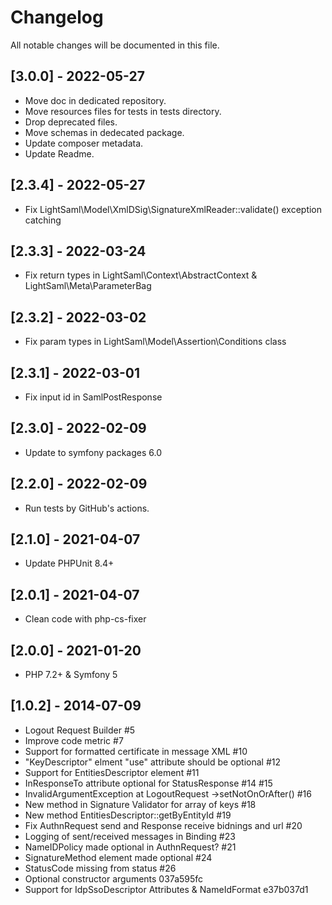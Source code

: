 # Changelog

All notable changes will be documented in this file.

## [3.0.0] - 2022-05-27
+ Move doc in dedicated repository.
+ Move resources files for tests in tests directory.
+ Drop deprecated files.
+ Move schemas in dedecated package.
+ Update composer metadata.
+ Update Readme.

## [2.3.4] - 2022-05-27
+ Fix LightSaml\Model\XmlDSig\SignatureXmlReader::validate() exception catching

## [2.3.3] - 2022-03-24
+ Fix return types in LightSaml\Context\AbstractContext & LightSaml\Meta\ParameterBag

## [2.3.2] - 2022-03-02
+ Fix param types in LightSaml\Model\Assertion\Conditions class

## [2.3.1] - 2022-03-01
+ Fix input id in SamlPostResponse

## [2.3.0] - 2022-02-09
+ Update to symfony packages 6.0

## [2.2.0] - 2022-02-09
+ Run tests by GitHub's actions.

## [2.1.0] - 2021-04-07
+ Update PHPUnit 8.4+

## [2.0.1] - 2021-04-07
+ Clean code with php-cs-fixer

## [2.0.0] - 2021-01-20
+ PHP 7.2+ & Symfony 5

## [1.0.2] - 2014-07-09
+ Logout Request Builder #5
+ Improve code metric #7
+ Support for formatted certificate in message XML #10
+ "KeyDescriptor" elment "use" attribute should be optional #12
+ Support for EntitiesDescriptor element #11
+ InResponseTo attribute optional for StatusResponse #14 #15
+ InvalidArgumentException at LogoutRequest ->setNotOnOrAfter() #16
+ New method in Signature Validator for array of keys #18
+ New method EntitiesDescriptor::getByEntityId #19
+ Fix AuthnRequest send and Response receive bidnings and url #20
+ Logging of sent/received messages in Binding #23
+ NameIDPolicy made optional in AuthnRequest? #21
+ SignatureMethod element made optional #24
+ StatusCode missing from status #26
+ Optional constructor arguments 037a595fc
+ Support for IdpSsoDescriptor Attributes & NameIdFormat e37b037d1
